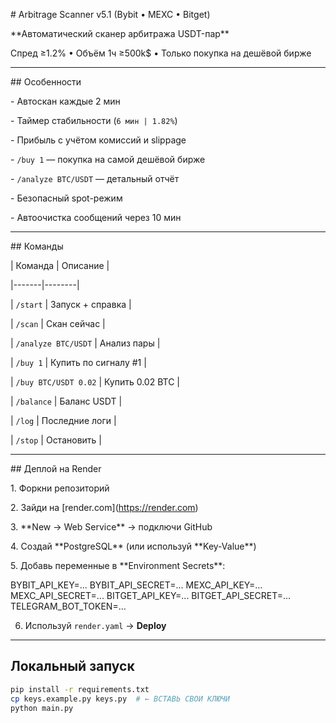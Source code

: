 \# Arbitrage Scanner v5.1 (Bybit • MEXC • Bitget)



\*\*Автоматический сканер арбитража USDT-пар\*\*  

Спред ≥1.2% • Объём 1ч ≥500k$ • Только покупка на дешёвой бирже



---



\## Особенности

\- Автоскан каждые 2 мин

\- Таймер стабильности (`6 мин | 1.82%`)

\- Прибыль с учётом комиссий и slippage

\- `/buy 1` — покупка на самой дешёвой бирже

\- `/analyze BTC/USDT` — детальный отчёт

\- Безопасный spot-режим

\- Автоочистка сообщений через 10 мин



---



\## Команды

| Команда | Описание |

|-------|--------|

| `/start` | Запуск + справка |

| `/scan` | Скан сейчас |

| `/analyze BTC/USDT` | Анализ пары |

| `/buy 1` | Купить по сигналу #1 |

| `/buy BTC/USDT 0.02` | Купить 0.02 BTC |

| `/balance` | Баланс USDT |

| `/log` | Последние логи |

| `/stop` | Остановить |



---



\## Деплой на Render



1\. Форкни репозиторий

2\. Зайди на \[render.com](https://render.com)

3\. \*\*New → Web Service\*\* → подключи GitHub

4\. Создай \*\*PostgreSQL\*\* (или используй \*\*Key-Value\*\*)

5\. Добавь переменные в \*\*Environment Secrets\*\*:

BYBIT_API_KEY=...
BYBIT_API_SECRET=...
MEXC_API_KEY=...
MEXC_API_SECRET=...
BITGET_API_KEY=...
BITGET_API_SECRET=...
TELEGRAM_BOT_TOKEN=...

6. Используй `render.yaml` → **Deploy**

---

## Локальный запуск

```bash
pip install -r requirements.txt
cp keys.example.py keys.py  # ← ВСТАВЬ СВОИ КЛЮЧИ
python main.py


